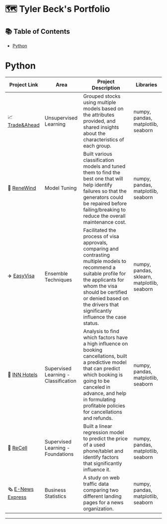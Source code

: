 # 🗺 Tyler Beck's Portfolio

## 📚 Table of Contents
- [Python](#python)

# Python

| Project Link | Area | Project Description | Libraries |    
|---|---|---|---|
| 📈 [Trade&Ahead](https://github.com/BeckTyler/python/blob/main/Tyler_Beck_ReneWind.ipynb) | Unsupervised Learning | Grouped stocks using multiple models based on the attributes provided, and shared insights about the characteristics of each group. | numpy, pandas, matplotlib, seaborn |   
| 🍃 [ReneWind](https://github.com/BeckTyler/python/blob/main/Tyler_Beck_ReneWind.ipynb) | Model Tuning | Built various classification models and tuned them to find the best one that will help identify failures so that the generators could be repaired before failing/breaking to reduce the overall maintenance cost. | numpy, pandas, matplotlib, seaborn |   
| ✈️ [EasyVisa](https://github.com/BeckTyler/python/blob/main/Tyler_Beck_EasyVisa.ipynb) | Ensemble Techniques | Facilitated the process of visa approvals, comparing and contrasting multiple models to recommend a suitable profile for the applicants for whom the visa should be certified or denied based on the drivers that significantly influence the case status. | numpy, pandas, sklearn, matplotlib, seaborn | 
| 🏨 [INN Hotels](https://github.com/BeckTyler/python/blob/main/Tyler_Beck_INN_Hotels.ipynb) | Supervised Learning - Classification | Analysis to find which factors have a high influence on booking cancellations, built a predictive model that can predict which booking is going to be canceled in advance, and help in formulating profitable policies for cancellations and refunds. | numpy, pandas, matplotlib, seaborn |   
| 🔋 [ReCell](https://github.com/BeckTyler/python/blob/main/Tyler_Beck_ReCell.ipynb) | Supervised Learning - Foundations | Built a linear regression model to predict the price of a used phone/tablet and identify factors that significantly influence it. | numpy, pandas, matplotlib, seaborn |   
| 🗞️ [E-News Express](https://github.com/BeckTyler/python/blob/main/Tyler_Beck_E_News_Express.ipynb) | Business Statistics | A study on web traffic data comparing two different landing pages for a news organization. | numpy, pandas, matplotlib, seaborn | 

***
